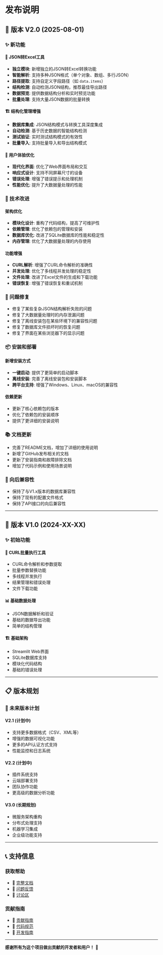 # 发布说明

## 🎉 版本 V2.0 (2025-08-01)

### ✨ 新功能

#### 🔄 JSON转Excel工具
- **独立模块**: 新增独立的JSON转Excel转换功能
- **智能解析**: 支持多种JSON格式（单个对象、数组、多行JSON）
- **路径提取**: 支持自定义字段路径（如 `data.items`）
- **结构检测**: 自动检测JSON结构，推荐最佳导出路径
- **数据预览**: 提供数据结构分析和实时预览功能
- **批量处理**: 支持大量JSON数据的批量转换

#### 🏗️ 结构化管理增强
- **数据库集成**: JSON结构模式与转换工具深度集成
- **自动检测**: 基于历史数据的智能结构检测
- **测试验证**: 实时测试结构模式的有效性
- **批量导入**: 支持批量导入和导出结构模式

#### 🎨 用户体验优化
- **现代化界面**: 优化了Web界面布局和交互
- **响应式设计**: 支持不同屏幕尺寸的设备
- **错误处理**: 增强了错误提示和处理机制
- **性能优化**: 提升了大数据量处理的性能

### 🔧 技术改进

#### 架构优化
- **模块化设计**: 重构了代码结构，提高了可维护性
- **依赖管理**: 优化了依赖包的管理和安装
- **数据库优化**: 改进了SQLite数据库的性能和稳定性
- **内存管理**: 优化了大数据量处理的内存使用

#### 功能增强
- **CURL解析**: 增强了CURL命令解析的准确性
- **并发处理**: 优化了多线程并发处理的稳定性
- **文件处理**: 改进了Excel文件的生成和下载功能
- **错误恢复**: 增强了错误恢复和重试机制

### 🐛 问题修复

- 修复了某些复杂JSON结构解析失败的问题
- 修复了大数据量处理时的内存泄漏问题
- 修复了离线安装包在某些环境下的兼容性问题
- 修复了数据库文件损坏时的恢复问题
- 修复了界面在某些浏览器下的显示问题

### 📦 安装和部署

#### 新增安装方式
- **一键启动**: 提供了更简单的启动脚本
- **离线安装**: 完善了离线安装包和安装脚本
- **跨平台支持**: 增强了Windows、Linux、macOS的兼容性

#### 依赖更新
- 更新了核心依赖包的版本
- 优化了依赖包的安装顺序
- 提供了更详细的安装说明

### 📚 文档更新

- 完善了README文档，增加了详细的使用说明
- 新增了GitHub发布相关的文档
- 更新了安装指南和故障排除文档
- 增加了代码示例和使用场景说明

### 🎯 向后兼容性

- 保持了与V1.x版本的数据库兼容性
- 保持了现有的配置文件格式
- 保持了API接口的向后兼容性

---

## 🚀 版本 V1.0 (2024-XX-XX)

### ✨ 初始功能

#### 🔄 CURL批量执行工具
- CURL命令解析和参数提取
- 批量参数替换功能
- 多线程并发执行
- 结果管理和错误处理
- 文件下载功能

#### 📊 基础数据处理
- JSON数据解析和验证
- 基础的数据导出功能
- 简单的结构管理

#### 🏗️ 基础架构
- Streamlit Web界面
- SQLite数据库支持
- 模块化代码结构
- 基础的错误处理

---

## 📋 版本规划

### 🔮 未来版本计划

#### V2.1 (计划中)
- 支持更多数据格式（CSV、XML等）
- 增强的数据可视化功能
- 更多的API认证方式支持
- 性能监控和日志系统

#### V2.2 (计划中)
- 插件系统支持
- 云端部署支持
- 团队协作功能
- 更高级的数据分析功能

#### V3.0 (长期规划)
- 微服务架构重构
- 分布式处理支持
- 机器学习集成
- 企业级功能支持

---

## 📞 支持信息

### 获取帮助
- 📖 [完整文档](README.md)
- 🐛 [问题反馈](https://github.com/your-username/CURL_mass_execution/issues)
- 💬 [讨论区](https://github.com/your-username/CURL_mass_execution/discussions)

### 贡献指南
- 🤝 [贡献指南](CONTRIBUTING.md)
- 📝 [代码规范](CODE_OF_CONDUCT.md)
- 🚀 [开发指南](DEVELOPMENT.md)

---

**感谢所有为这个项目做出贡献的开发者和用户！** 🙏 